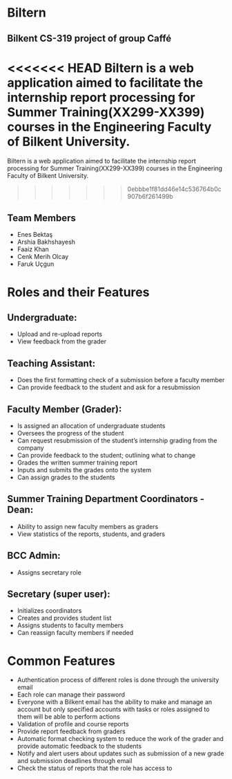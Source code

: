 # Biltern

## Bilkent CS-319 project of group Caffé

<<<<<<< HEAD
Biltern is a web application aimed to facilitate the internship report processing for Summer Training(XX299-XX399) courses in the Engineering Faculty of Bilkent University.
=======
  Biltern is a web application aimed to facilitate the internship report processing for Summer Training(XX299-XX399) courses in the Engineering Faculty of Bilkent University.
>>>>>>> 0ebbbe1f81dd46e14c536764b0c907b6f261499b

## Team Members

- Enes Bektaş
- Arshia Bakhshayesh
- Faaiz Khan
- Cenk Merih Olcay
- Faruk Uçgun
	
# Roles and their Features

## Undergraduate: 
- Upload and re-upload reports
- View feedback from the grader

## Teaching Assistant: 
- Does the first formatting check of a submission before a faculty member
- Can provide feedback to the student and ask for a resubmission 

## Faculty Member (Grader): 
- Is assigned an allocation of undergraduate students
- Oversees the progress of the student
- Can request resubmission of the student’s internship grading from the company
- Can provide feedback to the student; outlining what to change 
- Grades the written summer training report
- Inputs and submits the grades onto the system
- Can assign grades to the students

## Summer Training Department Coordinators - Dean: 
- Ability to assign new faculty members as graders
- View statistics of the reports, students, and graders

## BCC Admin: 
- Assigns secretary role

## Secretary (super user):   
- Initializes coordinators
- Creates and provides student list 
- Assigns students to faculty members 
- Can reassign faculty members if needed

# Common Features
- Authentication process of different roles is done through the university email
- Each role can manage their password
- Everyone with a Bilkent email has the ability to make and manage an account but only specified accounts with tasks or roles assigned to them will be able to perform actions
- Validation of profile and course reports
- Provide report feedback from graders
- Automatic format checking system to reduce the work of the grader and provide automatic feedback to the students
- Notify and alert users about updates such as submission of a new grade and submission deadlines through email
- Check the status of reports that the role has access to





